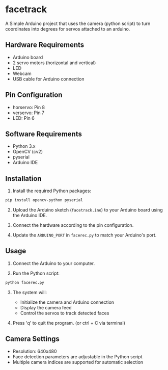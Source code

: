 # facetrack

A Simple Arduino project that uses the camera (python script) to turn coordinates into degrees for servos attached to an arduino.

## Hardware Requirements

- Arduino board
- 2 servo motors (horizontal and vertical)
- LED
- Webcam
- USB cable for Arduino connection

## Pin Configuration

- horservo: Pin 8
- verservo: Pin 7
- LED: Pin 6

## Software Requirements

- Python 3.x
- OpenCV (cv2)
- pyserial
- Arduino IDE

## Installation

1. Install the required Python packages:
```bash
pip install opencv-python pyserial
```

2. Upload the Arduino sketch (`facetrack.ino`) to your Arduino board using the Arduino IDE.

3. Connect the hardware according to the pin configuration.

4. Update the `ARDUINO_PORT` in `facerec.py` to match your Arduino's port.


## Usage

1. Connect the Arduino to your computer.

2. Run the Python script:
```bash
python facerec.py
```

3. The system will:
   - Initialize the camera and Arduino connection
   - Display the camera feed
   - Control the servos to track detected faces

4. Press 'q' to quit the program. (or ctrl + C via terminal)

## Camera Settings

- Resolution: 640x480
- Face detection parameters are adjustable in the Python script
- Multiple camera indices are supported for automatic selection
